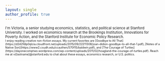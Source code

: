```yaml
---
layout: single
author_profile: true
---
```

<div style="width: 100%;">
<span style="font-size:0.8em;">
I'm Victoria, a senior studying economics, statistics, and political science at Stanford University. I worked on economics research at the Brookings Institution, Innovations for Poverty Action, and the Stanford Institute for Economic Policy Research.<br>

<span style="font-size:0.8em;">
I enjoy reading creative non-fiction essays. My current favorites are [Goodbye to All That](https://d242fdlp0qlcia.cloudfront.net/uploads/2015/09/22211308/joan-didion-goodbye-to-all-that-1.pdf), [Notes of a Native Son](https://www2.csudh.edu/ccauthen/570f15/baldwin.pdf), and [The Courage of Turtles](https://dayonecomptwo.wordpress.com/wp-content/uploads/2011/02/hoagland-the-courage-of-turtles.pdf). Reach me at vi[lastname]@stanford.edu to chat about these essays, economics research, or U.S. politics.
</span>
</div>
